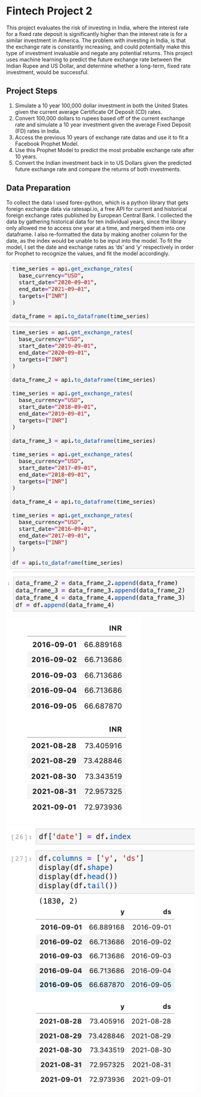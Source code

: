# Fintech Project 2

This project evaluates the risk of investing in India, where the interest rate for a fixed rate deposit is significantly higher than the interest rate is for a similar investment in America. The problem with investing in India, is that the exchange rate is constantly increasing, and could potentially make this type of investment invaluable and negate any potential returns. This project uses machine learning to predict the future exchange rate between the Indian Rupee and US Dollar, and determine whether a long-term, fixed rate investment, would be successful.

## Project Steps

1. Simulate a 10 year 100,000 dollar investment in both the United States given the current average Certificate Of Deposit (CD) rates.
2. Convert 100,000 dollars to rupees based off of the current exchange rate and simulate a 10 year investment given the average Fixed Deposit (FD) rates in India.
3. Access the previous 10 years of exchange rate datas and use it to fit a Facebook Prophet Model.
4. Use this Prophet Model to predict the most probable exchange rate after 10 years.
5. Convert the Indian investment back in to US Dollars given the predicted future exchange rate and compare the returns of both investments.

## Data Preparation

To collect the data I used forex-python, which is a python library that gets foreign exchange data via ratesapi.io, a free API for current and historical foreign exchange rates published by European Central Bank. I collected the data by gathering historical data for ten individual years, since the library only allowed me to access one year at a time, and merged them into one dataframe. I also re-formatted the data by making another column for the date, as the index would be unable to be input into the model. To fit the model, I set the date and exchange rates as ‘ds’ and ‘y’ respectively in order for Prophet to recognize the values, and fit the model accordingly.

<img src="images/img1.png" >

<img src="images/img2.png" >

<img src="images/img3.png" >

<img src="images/img4.png" >
